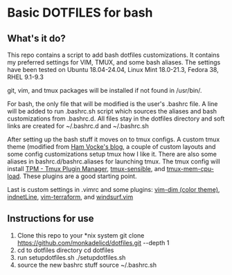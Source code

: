 # Basic DOTFILES for bash

## What's it do?
This repo contains a script to add bash dotfiles customizations. It contains my preferred settings for VIM, TMUX, and some bash aliases. The settings have been tested on Ubuntu 18.04-24.04, Linux Mint 18.0-21.3, Fedora 38, RHEL 9.1-9.3

git, vim, and tmux packages will be installed if not found in /usr/bin/.

For bash, the only file that will be modified is the user's .bashrc file. A line will be added to run .bashrc.sh script which sources the aliases and bash customizations from .bashrc.d. All files stay in the dotfiles directory and soft links are created for ~/.bashrc.d and ~/.bashrc.sh

After setting up the bash stuff it moves on to tmux configs. A custom tmux theme (modified from [Ham Vocke's blog](https://hamvocke.com/blog/a-guide-to-customizing-your-tmux-conf/), a couple of custom layouts and some config customizations setup tmux how I like it. There are also some aliases in bashrc.d/bashrc.aliases for launching tmux. The tmux config will install [TPM - Tmux Plugin Manager](https://github.com/tmux-plugins/tpm), [tmux-sensible](https://github.com/tmux-plugins/tmux-sensible), and [tmux-mem-cpu-load](https://github.com/thewtex/tmux-mem-cpu-load). These plugins are a good starting point.

Last is custom settings in .vimrc and some plugins: [vim-dim (color theme)](https://github.com/jeffkreeftmeijer/vim-dim), [indnetLine](https://github.com/Yggdroot/indentLine), [vim-terraform](https://github.com/hashivim/vim-terraform), and [windsurf.vim](https://github.com/Exafunction/windsurf.vim)

## Instructions for use
1. Clone this repo to your \*nix system
        git clone https://github.com/monkadelicd/dotfiles.git --depth 1
2. cd to dotfiles directory
        cd dotfiles
3. run setupdotfiles.sh
        ./setupdotfiles.sh
4. source the new bashrc stuff
        source ~/.bashrc.sh
